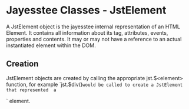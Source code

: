 # Jayesstee Classes - JstElement

A JstElement object is the jayesstee internal representation of
an HTML Element. It contains all information about its tag, attributes,
events, properties and contents. It may or may not have a reference to
an actual instantiated element within the DOM.

## Creation

JstElement objects are created by calling the appropriate jst.$<element> function,
for example `jst.$div()` would be called to create a JstElement that represented 
a `<div></div>` element.
